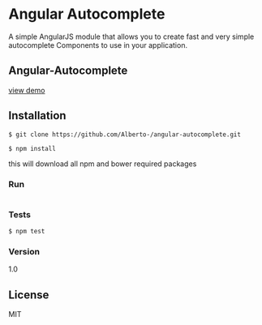 # Angular Autocomplete

A simple AngularJS module that allows you to create fast and very simple autocomplete Components to use in your application.

## Angular-Autocomplete

[view demo]


## Installation

```
$ git clone https://github.com/Alberto-/angular-autocomplete.git
```




```
$ npm install
```
this will download all npm and bower required packages


### Run

```

```


### Tests
```
$ npm test
```

### Version
1.0 

## License

MIT 


[view demo]: <http://angularautocomplete-enta.rhcloud.com/app/>